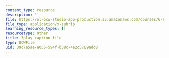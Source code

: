 ```yaml
---
content_type: resource
description: ''
file: https://ol-ocw-studio-app-production.s3.amazonaws.com/courses/6-890-algorithmic-lower-bounds-fun-with-hardness-proofs-fall-2014/39c7a5aea055594fb38c4e2c5789add8_42TnAE67iaE.vtt
file_type: application/x-subrip
learning_resource_types: []
resourcetype: Other
title: 3play caption file
type: OCWFile
uid: 39c7a5ae-a055-594f-b38c-4e2c5789add8
---
```

